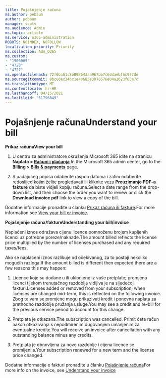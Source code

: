 ```yaml
---
title: Pojašnjenje računa
ms.author: pebaum
author: pebaum
manager: scotv
ms.audience: Admin
ms.topic: article
ms.service: o365-administration
ROBOTS: NOINDEX, NOFOLLOW
localization_priority: Priority
ms.collection: Adm_O365
ms.custom:
- "1500005"
- "4728"
- "4727"
ms.openlocfilehash: 72f6ba61c8b898643aa967bb7c6ddaebf6c977de
ms.sourcegitcommit: 8bc60ec34bc1e40685e3976576e04a2623f63a7c
ms.translationtype: MT
ms.contentlocale: hr-HR
ms.lasthandoff: 04/15/2021
ms.locfileid: "51796849"
---
```

# <a name="understand-your-bill"></a><span data-ttu-id="2017c-102">Pojašnjenje računa</span><span class="sxs-lookup"><span data-stu-id="2017c-102">Understand your bill</span></span>

<span data-ttu-id="2017c-103">**Prikaz računa**</span><span class="sxs-lookup"><span data-stu-id="2017c-103">**View your bill**</span></span>

1. <span data-ttu-id="2017c-104">U centru za administratore okruženja Microsoft 365 idite na stranicu **Naplata > [Računi i plaćanja](https://go.microsoft.com/fwlink/p/?linkid=848039)**.</span><span class="sxs-lookup"><span data-stu-id="2017c-104">In the Microsoft 365 admin center, go to the **Billing > [Bills & payments](https://go.microsoft.com/fwlink/p/?linkid=848039)** page.</span></span>

2. <span data-ttu-id="2017c-105">S padajućeg popisa odaberite raspon datuma i zatim odaberite redoslijed kojim želite pregledavati ili kliknite vezu **Preuzimanje PDF-a fakture** da biste vidjeli kopiju računa.</span><span class="sxs-lookup"><span data-stu-id="2017c-105">Select a date range from the drop-down list, and then choose the order you want to review or click the **Download invoice pdf** link to view a copy of the bill.</span></span>

<span data-ttu-id="2017c-106">Dodatne informacije pronađite u članku [Prikaz računa ili fakture](https://docs.microsoft.com/microsoft-365/commerce/billing-and-payments/view-your-bill-or-invoice).</span><span class="sxs-lookup"><span data-stu-id="2017c-106">For more information see [View your bill or invoice](https://docs.microsoft.com/microsoft-365/commerce/billing-and-payments/view-your-bill-or-invoice).</span></span>

<span data-ttu-id="2017c-107">**Pojašnjenje računa/fakture**</span><span class="sxs-lookup"><span data-stu-id="2017c-107">**Understanding your bill/invoice**</span></span>

<span data-ttu-id="2017c-108">Naplaćeni iznos odražava cijenu licence pomnoženu brojem kupljenih licenci uz potrebne poreze/naknade.</span><span class="sxs-lookup"><span data-stu-id="2017c-108">The amount billed reflects the license price multiplied by the number of licenses purchased and any required taxes/fees.</span></span>

<span data-ttu-id="2017c-109">Ako se naplaćeni iznos razlikuje od očekivanog, za to postoji nekoliko mogućih razloga:</span><span class="sxs-lookup"><span data-stu-id="2017c-109">If the amount billed is different then expected there are a few reasons this may happen:</span></span>

1. <span data-ttu-id="2017c-110">Licence koje su dodane u ili uklonjene iz vaše pretplate; promjena licenci tijekom trenutačnog razdoblja vidljiva je na sljedećoj fakturi.</span><span class="sxs-lookup"><span data-stu-id="2017c-110">Licenses added or removed from your subscription; when licenses are changed mid-term, this is reflected on the following invoice.</span></span>  <span data-ttu-id="2017c-111">Zbog te vam se promjene mogu prikazivati kredit i ponovna naplata za prethodno razdoblje pružanja usluge.</span><span class="sxs-lookup"><span data-stu-id="2017c-111">You may see a credit and re-bill for the previous service period to account for this change.</span></span>

2. <span data-ttu-id="2017c-112">Pretplata je otkazana.</span><span class="sxs-lookup"><span data-stu-id="2017c-112">The subscription was cancelled.</span></span>  <span data-ttu-id="2017c-113">Primit ćete račun nakon otkazivanja s nepodmirenim dugovanjem umanjenim za eventualne kredite.</span><span class="sxs-lookup"><span data-stu-id="2017c-113">You will receive an invoice after cancellation with any outstanding balance minus any credits.</span></span>

3. <span data-ttu-id="2017c-114">Pretplata je obnovljena za novo razdoblje i cijena licence se promijenila.</span><span class="sxs-lookup"><span data-stu-id="2017c-114">Your subscription renewed for a new term and the license price changed.</span></span>  

<span data-ttu-id="2017c-115">Dodatne informacije o fakturi pronađite u članku [Pojašnjenje računa](https://support.office.com/article/Understand-your-invoice-for-Office-365-for-business-0724b428-fb59-4962-8c37-6674166d7507)</span><span class="sxs-lookup"><span data-stu-id="2017c-115">For more info on the invoice, see [Understand your invoice](https://support.office.com/article/Understand-your-invoice-for-Office-365-for-business-0724b428-fb59-4962-8c37-6674166d7507)</span></span>
